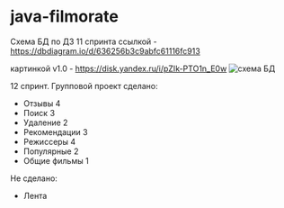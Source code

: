 # java-filmorate

Схема БД по ДЗ 11 спринта
ссылкой - https://dbdiagram.io/d/636256b3c9abfc61116fc913

картинкой v1.0  - https://disk.yandex.ru/i/pZIk-PTO1n_E0w
![схема БД](https://disk.yandex.ru/i/pZIk-PTO1n_E0w)

12 спринт. Групповой проект
сделано:
- Отзывы 4
- Поиск 3
- Удаление 2 
- Рекомендации 3
- Режиссеры 4
- Популярные 2 
- Общие фильмы 1

Не сделано:
- Лента